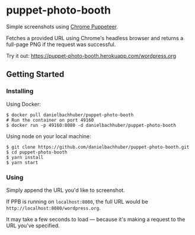 puppet-photo-booth
==================

Simple screenshots using [Chrome Puppeteer](https://github.com/GoogleChrome/puppeteer).

Fetches a provided URL using Chrome's headless browser and returns a full-page PNG if the request was successful.

Try it out: https://puppet-photo-booth.herokuapp.com/wordpress.org

## Getting Started

### Installing

Using Docker:

    $ docker pull danielbachhuber/puppet-photo-booth
    # Run the container on port 49160
    $ docker run -p 49160:8080 -d danielbachhuber/puppet-photo-booth

Using node on your local machine:

    $ git clone https://github.com/danielbachhuber/puppet-photo-booth.git
    $ cd puppet-photo-booth
    $ yarn install
    $ yarn start

### Using

Simply append the URL you'd like to screenshot.

If PPB is running on `localhost:8080`, the full URL would be `http://localhost:8080/wordpress.org`.

It may take a few seconds to load — because it's making a request to the URL you've specified.
